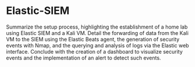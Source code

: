 # Elastic-SIEM
Summarize the setup process, highlighting the establishment of a home lab using Elastic SIEM and a Kali VM. Detail the forwarding of data from the Kali VM to the SIEM using the Elastic Beats agent, the generation of security events with Nmap, and the querying and analysis of logs via the Elastic web interface. Conclude with the creation of a dashboard to visualize security events and the implementation of an alert to detect such events.
